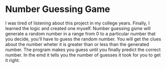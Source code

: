 # Number Guessing Game
I was tired of listening about this project in my college years. Finally, I learned the logic and created one myself. Number guessing gsme will generate a random number in a range from 0 to a particular number that you decide, you'll have to guess the random number. You will get the clues about the number wheter it is greater than or less than the generated number. The program makes you guess until you finally predict the correct number. In the emd it tells you the number of guesses it took for you to get it right.
